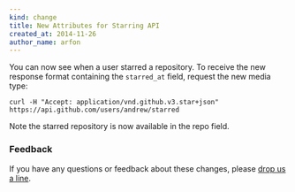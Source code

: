 ```yaml
---
kind: change
title: New Attributes for Starring API
created_at: 2014-11-26
author_name: arfon
---
```


You can now see when a user starred a repository. To receive the new response format containing the `starred_at` field, request the new media type:

    curl -H "Accept: application/vnd.github.v3.star+json" https://api.github.com/users/andrew/starred

Note the starred repository is now available in the repo field.

### Feedback

If you have any questions or feedback about these changes, please [drop us a line][contact].

[starring]: /v3/activity/starring/#list-repositories-being-starred-with-star-creation-timestamps
[contact]: https://github.com/contact?form[subject]=New+Attributes+for+Starring+API
